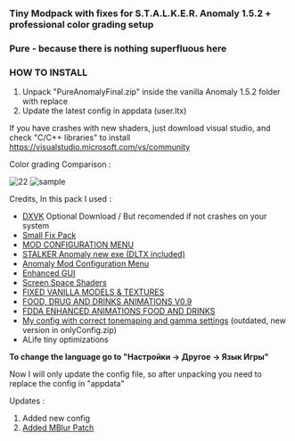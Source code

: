 ### Tiny Modpack with fixes for S.T.A.L.K.E.R. Anomaly 1.5.2 + professional color grading setup
### Pure - because there is nothing superfluous here
### HOW TO INSTALL

1. Unpack "PureAnomalyFinal.zip" inside the vanilla Anomaly 1.5.2 folder with replace
2. Update the latest config in appdata (user.ltx)

If you have crashes with new shaders, just download visual studio, and check "C/C++ libraries" to install https://visualstudio.microsoft.com/vs/community

Color grading Comparison :

![22](https://github.com/TheOldRustyCrown/cleananomaly/assets/13091768/ea3ece9d-0b23-40b7-8d67-bf74264d90e3)
![sample](https://github.com/TheOldRustyCrown/cleananomaly/assets/13091768/3306a897-f1dc-4114-9bb5-d8e255af11e1)

Credits, In this pack I used :

- [DXVK](https://github.com/doitsujin/dxvk) Optional Download / But recomended if not crashes on your system
- [Small Fix Pack](https://www.moddb.com/mods/stalker-anomaly/addons/small-fixes-pack-for-anomaly-152)
- [MOD CONFIGURATION MENU](https://www.moddb.com/mods/stalker-anomaly/addons/anomaly-mod-configuration-menu)
- [STALKER Anomaly new exe (DLTX included)](https://github.com/themrdemonized/STALKER-Anomaly-modded-exes)
- [Anomaly Mod Configuration Menu](https://www.moddb.com/mods/stalker-anomaly/addons/anomaly-mod-configuration-menu)
- [Enhanced GUI](https://www.moddb.com/mods/stalker-anomaly/addons/enhanced-gu)
- [Screen Space Shaders](https://www.moddb.com/mods/stalker-anomaly/addons/screen-space-shaders)
- [FIXED VANILLA MODELS & TEXTURES](https://www.moddb.com/mods/stalker-anomaly/addons/fvm)
- [FOOD, DRUG AND DRINKS ANIMATIONS V0.9](https://www.moddb.com/mods/stalker-anomaly/addons/food-drug-and-drinks-animations-reuploaded)
- [FDDA ENHANCED ANIMATIONS FOOD AND DRINKS](https://www.moddb.com/mods/stalker-anomaly/addons/fdda-enhanced-animations-food-n-drinks)
- [My config with correct tonemaping and gamma settings](https://www.moddb.com/games/stalker-call-of-pripyat/addons/stalker-anomaly-finetuning-config-file) (outdated, new version in onlyConfig.zip)
- ALife tiny optimizations

**To change the language go to "Настройки -> Другое -> Язык Игры"**

Now I will only update the config file, so after unpacking you need to replace the config in "appdata"

Updates :

1. Added new config
2. [Added MBlur Patch](https://www.moddb.com/mods/stalker-anomaly/addons/enhanced-motion-blur)
